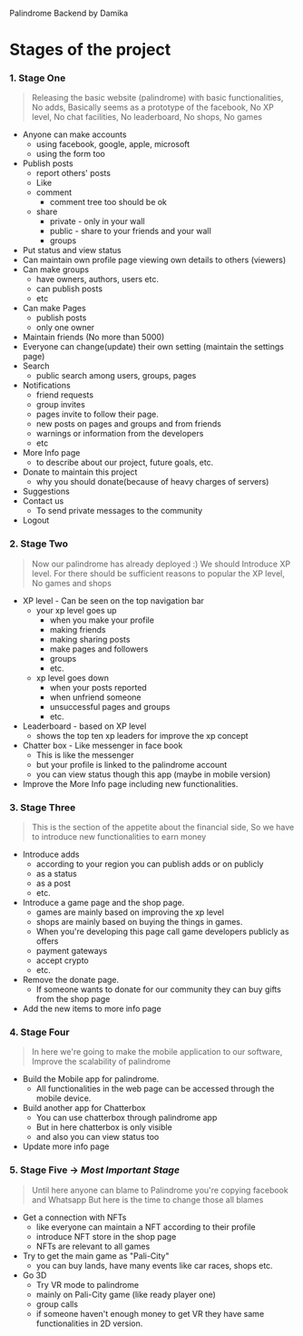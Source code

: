 Palindrome Backend
by Damika


# Stages of the project

### 1. Stage One 
> Releasing the basic website (palindrome) with basic functionalities,
> No adds, 
> Basically seems as a prototype of the facebook,
> No XP level,
> No chat facilities, 
> No leaderboard,
> No shops,
> No games
- Anyone can make accounts 
  - using facebook, google, apple, microsoft
  - using the form too
- Publish posts
  - report others' posts
  - Like
  - comment
    - comment tree too should be ok
  - share
    - private - only in your wall
    - public - share to your friends and your wall
    - groups
- Put status and view status
- Can maintain own profile page viewing own details to others (viewers)
- Can make groups
    - have owners, authors, users etc.
    - can publish posts
    - etc
- Can make Pages
  - publish posts
  - only one owner
- Maintain friends (No more than 5000)
- Everyone can change(update) their own setting (maintain the settings page)
- Search
  - public search among users, groups, pages
- Notifications 
  - friend requests
  - group invites
  - pages invite to follow their page.
  - new posts on pages and groups and from friends
  - warnings or information from the developers
  - etc
- More Info page 
  - to describe about our project, future goals, etc.
- Donate to maintain this project
  - why you should donate(because of heavy charges of servers)
- Suggestions
- Contact us
  - To send private messages to the community 
- Logout


### 2. Stage Two
>Now our palindrome has already deployed :) 
> We should Introduce XP level. 
> For there should be sufficient reasons to popular the XP level,
> No games and shops

- XP level - Can be seen on the top navigation bar
  - your xp level goes up
    - when you make your profile
    - making friends
    - making sharing posts
    - make pages and followers
    - groups
    - etc.
  - xp level goes down
    - when your posts reported
    - when unfriend someone
    - unsuccessful pages and groups
    - etc.
- Leaderboard - based on XP level
  - shows the top ten xp leaders for improve the xp concept
- Chatter box - Like messenger in face book
  - This is like the messenger 
  - but your profile is linked to the palindrome account
  - you can view status though this app (maybe in mobile version)
- Improve the More Info page including new functionalities.


### 3. Stage Three
>This is the section of the appetite about the financial side,
> So we have to introduce new functionalities to earn money

- Introduce adds
    - according to your region you can publish adds or on publicly
    - as a status
    - as a post
    - etc.
- Introduce a game page and the shop page.
  - games are mainly based on improving the xp level
  - shops are mainly based on buying the things in games.
  - When you're developing this page call game developers publicly as offers
  - payment gateways
  - accept crypto
  - etc.
- Remove the donate page.
  - If someone wants to donate for our community they can buy gifts from the shop page
- Add the new items to more info page

### 4. Stage Four
>In here we're going to make the mobile application to our software,
> Improve the scalability of palindrome

- Build the Mobile app for palindrome.
  - All functionalities in the web page can be accessed through the mobile device.
- Build another app for Chatterbox
  - You can use chatterbox through palindrome app 
  - But in here chatterbox is only visible
  - and also you can view status too
- Update more info page

### 5. Stage Five -> ***Most Important Stage***
>Until here anyone can blame to Palindrome you're copying facebook and Whatsapp
> But here is the time to change those all blames

- Get a connection with NFTs
  - like everyone can maintain a NFT according to their profile
  - introduce NFT store in the shop page
  - NFTs are relevant to all games
- Try to get the main game as "Pali-City"
  - you can buy lands, have many events like car races, shops etc.
- Go 3D
  - Try VR mode to palindrome
  - mainly on Pali-City game (like ready player one)
  - group calls
  - if someone haven't enough money to get VR they have same functionalities in 2D version.
